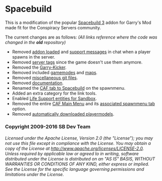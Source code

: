 # Spacebuild

This is a modification of the popular [Spacebuild 3](https://github.com/spacebuild/spacebuild) addon for Garry's Mod made fit for the Conspiracy Servers community.

The current changes are as follows: *(All links reference where the code was changed in the __old__ repository)*
 * Removed [addon loaded](https://github.com/spacebuild/spacebuild/blob/master/lua/autorun/client/cl_caf_autostart.lua#L254) and [support messages](https://github.com/spacebuild/spacebuild/blob/master/lua/autorun/server/sv_caf_autostart.lua#L406) in chat when a player spawns in the server.
 * Removed [server tags](https://github.com/spacebuild/spacebuild/blob/master/lua/autorun/server/sv_caf_autostart.lua#L454) since the game doesn't use them anymore.
 * Removed the [Garry-Kicker](https://github.com/spacebuild/spacebuild/blob/master/lua/autorun/server/sv_caf_autostart.lua#L401).
 * Removed included [gamemodes](https://github.com/spacebuild/spacebuild/tree/master/gamemodes/spacebuild) and [maps](https://github.com/spacebuild/spacebuild/tree/master/maps).
 * Removed [miscellaneous git files](https://github.com/spacebuild/spacebuild).
 * Removed [documentation](https://github.com/spacebuild/spacebuild/tree/master/docs).
 * Renamed the [CAF tab to Spacebuild](https://github.com/spacebuild/spacebuild/blob/master/lua/caf/core/client/cl_tab.lua#L11) on the spawnmenu.
 * Added an extra category for the link tools.
 * Enabled [Life Support entities for Sandbox](https://github.com/spacebuild/spacebuild/blob/master/lua/caf/stools/ls3_environmental_control.lua#L100).
 * Removed the entire [CAF Main Menu](https://github.com/spacebuild/spacebuild/blob/master/lua/autorun/client/cl_caf_autostart.lua#L707) and its [associated spawnmenu tab](https://github.com/spacebuild/spacebuild/blob/master/lua/autorun/client/cl_caf_autostart.lua#L740) option.
 * Removed [automatically downloaded playermodels](https://github.com/spacebuild/spacebuild/blob/master/lua/caf/addons/server/spacebuild.lua#L835).

### Copyright 2009-2016 SB Dev Team
###### Licensed under the Apache License, Version 2.0 (the "License"); you may not use this file except in compliance with the License. You may obtain a copy of the License at http://www.apache.org/licenses/LICENSE-2.0. Unless required by applicable law or agreed to in writing, software distributed under the License is distributed on an "AS IS" BASIS, WITHOUT WARRANTIES OR CONDITIONS OF ANY KIND, either express or implied. See the License for the specific language governing permissions and limitations under the License.
